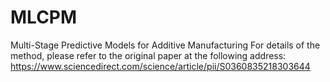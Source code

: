 # MLCPM
Multi-Stage Predictive Models for Additive Manufacturing
For details of the method, please refer to the original paper at the following address:
https://www.sciencedirect.com/science/article/pii/S0360835218303644
